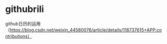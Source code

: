 # githubrili
github日历的运用（https://blog.csdn.net/weixin_44580076/article/details/118737615+APP:contributions）
